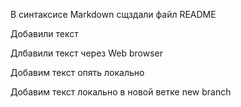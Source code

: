 В синтаксисе Markdown сщздали файл README

Добавили текст

Длбавили текст через Web browser

Добавим текст опять локально

Добавим текст локально в новой ветке new branch

